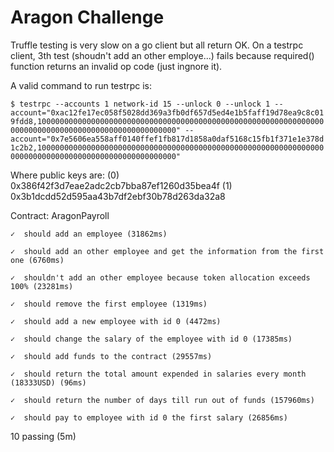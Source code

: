 # Aragon Challenge
Truffle testing is very slow on a go client but all return OK. On a testrpc client, 3th test (shoudn't add an other employe...) fails because required() function returns an invalid op code (just ingnore it).

A valid command to run testrpc is:

```$ testrpc --accounts 1 network-id 15 --unlock 0 --unlock 1 --account="0xac12fe17ec058f5028dd369a3fb0df657d5ed4e1b5faff19d78ea9c8c019fdd8,10000000000000000000000000000000000000000000000000000000000000000000000000000000000000000000000000000" --account="0x7e5606ea558aff0140ffef1fb817d1858a0daf5168c15fb1f371e1e378d1c2b2,10000000000000000000000000000000000000000000000000000000000000000000000000000000000000000000000000000"```

Where public keys are:
        (0) 0x386f42f3d7eae2adc2cb7bba87ef1260d35bea4f
        (1) 0x3b1dcdd52d595aa43b7df2ebf30b78d263da32a8

Contract: AragonPayroll

    ✓  should add an employee (31862ms)
    
    ✓  should add an other employee and get the information from the first one (6760ms)
    
    ✓  shouldn't add an other employee because token allocation exceeds 100% (23281ms)
    
    ✓  should remove the first employee (1319ms)
    
    ✓  should add a new employee with id 0 (4472ms)
    
    ✓  should change the salary of the employee with id 0 (17385ms)
    
    ✓  should add funds to the contract (29557ms)

    ✓  should return the total amount expended in salaries every month (18333USD) (96ms)
    
    ✓  should return the number of days till run out of funds (157960ms)
    
    ✓  should pay to employee with id 0 the first salary (26856ms)


  10 passing (5m)
